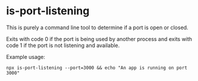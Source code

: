 # is-port-listening

This is purely a command line tool to determine if a port is open or closed.

Exits with code 0 if the port is being used by another process and exits with code 1 if the port is not listening and available.

Example usage:

```
npx is-port-listening --port=3000 && echo "An app is running on port 3000"
```
